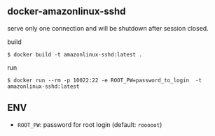 ## docker-amazonlinux-sshd

serve only one connection and will be shutdown after session closed.

build

```
$ docker build -t amazonlinux-sshd:latest .
```

run

```
$ docker run --rm -p 10022:22 -e ROOT_PW=password_to_login  -t amazonlinux-sshd:latest
```

## ENV

- `ROOT_PW`: password for root login (default: `rooooot`)
